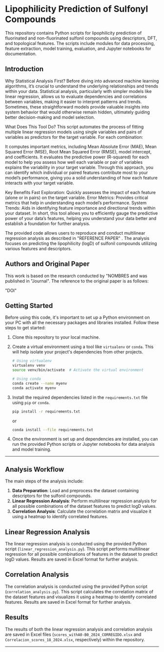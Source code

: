 # Lipophilicity Prediction of Sulfonyl Compounds

This repository contains Python scripts for lipophilicity prediction of fluorinated and non-fluorinated sulfonil compounds using descriptors, DFT, and topological features. The scripts include modules for data processing, feature extraction, model training, evaluation, and Jupyter notebooks for documentation.

## Introduction

Why Statistical Analysis First?
Before diving into advanced machine learning algorithms, it’s crucial to understand the underlying relationships and trends within your data. Statistical analysis, particularly with simpler models like linear regression, allows us to evaluate dependencies and correlations between variables, making it easier to interpret patterns and trends. Sometimes, these straightforward models provide valuable insights into system behavior that would otherwise remain hidden, ultimately guiding better decision-making and model selection.

What Does This Tool Do?
This script automates the process of fitting multiple linear regression models using single variables and pairs of variables as predictors for the target variable. For each combination:

It computes important metrics, including Mean Absolute Error (MAE), Mean Squared Error (MSE), Root Mean Squared Error (RMSE), model intercept, and coefficients.
It evaluates the predictive power (R-squared) for each model to help you assess how well each variable or pair of variables explains the variability in your target variable.
Through this approach, you can identify which individual or paired features contribute most to your model’s performance, giving you a solid understanding of how each feature interacts with your target variable.

Key Benefits
Fast Exploration: Quickly assesses the impact of each feature (alone or in pairs) on the target variable.
Error Metrics: Provides critical metrics that help in understanding each model’s performance.
System Trends: Aids in identifying feature importance and directional trends within your dataset.
In short, this tool allows you to efficiently gauge the predictive power of your data’s features, helping you understand your data better and establish a foundation for further analysis.

The provided code allows users to reproduce and conduct multilinear regression analysis as described in "REFERENCE PAPER" . The analysis focuses on predicting the lipophilicity (logD) of sulfonil compounds utilizing various features and descriptors.

## Authors and Original Paper

This work is based on the research conducted by "NOMBRES and was published in "Journal". The reference to the original paper is as follows:

"DOI"

## Getting Started

Before using this code, it's important to set up a Python environment on your PC with all the necessary packages and libraries installed. Follow these steps to get started:

1. Clone this repository to your local machine.
2. Create a virtual environment using a tool like `virtualenv` or `conda`. This will help isolate your project's dependencies from other projects.

    ```bash
    # Using virtualenv
    virtualenv venv
    source venv/bin/activate  # Activate the virtual environment
    
    # Using conda
    conda create --name myenv
    conda activate myenv
    ```

3. Install the required dependencies listed in the `requirements.txt` file using `pip` or `conda`.

    ```bash
    pip install -r requirements.txt
    ```

   or

    ```bash
    conda install --file requirements.txt
    ```

4. Once the environment is set up and dependencies are installed, you can run the provided Python scripts or Jupyter notebooks for data analysis and model training.

---


## Analysis Workflow

The main steps of the analysis include:

1. **Data Preparation**: Load and preprocess the dataset containing descriptors for the sulfonil compounds.
2. **Linear Regression Analysis**: Perform multilinear regression analysis for all possible combinations of the dataset features to predict logD values.
3. **Correlation Analysis**: Calculate the correlation matrix and visualize it using a heatmap to identify correlated features.

## Linear Regression Analysis

The linear regression analysis is conducted using the provided Python script (`linear_regression_analysis.py`). This script performs multilinear regression for all possible combinations of features in the dataset to predict logD values. Results are saved in Excel format for further analysis.

## Correlation Analysis

The correlation analysis is conducted using the provided Python script (`correlation_analysis.py`). This script calculates the correlation matrix of the dataset features and visualizes it using a heatmap to identify correlated features. Results are saved in Excel format for further analysis.

## Results

The results of both the linear regression analysis and correlation analysis are saved in Excel files (`scores_withA0-B0_2024_CORREGIDO.xlsx` and `Correlacion_scores_18_2024.xlsx`, respectively) within the repository.

---
